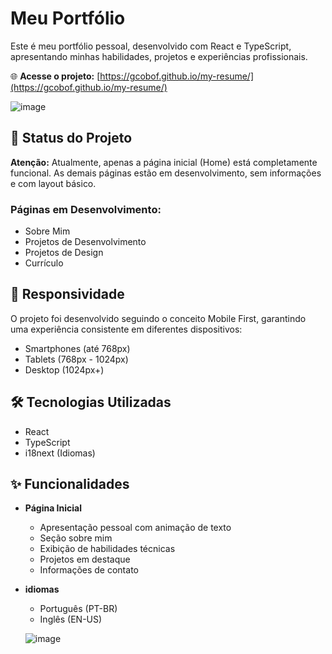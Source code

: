 # Meu Portfólio

Este é meu portfólio pessoal, desenvolvido com React e TypeScript, apresentando minhas habilidades, projetos e experiências profissionais.

🌐 **Acesse o projeto:** [https://gcobof.github.io/my-resume/](https://gcobof.github.io/my-resume/)

![image](https://github.com/user-attachments/assets/72784e3b-241c-45ca-8e79-0d0c38942278)

## 🚧 Status do Projeto

**Atenção:** Atualmente, apenas a página inicial (Home) está completamente funcional. As demais páginas estão em desenvolvimento, sem informações e com layout básico.

### Páginas em Desenvolvimento:
- Sobre Mim 
- Projetos de Desenvolvimento
- Projetos de Design
- Currículo


## 📱 Responsividade

O projeto foi desenvolvido seguindo o conceito Mobile First, garantindo uma experiência consistente em diferentes dispositivos:
- Smartphones (até 768px)
- Tablets (768px - 1024px)
- Desktop (1024px+)
  

## 🛠 Tecnologias Utilizadas

- React
- TypeScript
- i18next (Idiomas)

## ✨ Funcionalidades

- **Página Inicial**
  - Apresentação pessoal com animação de texto
  - Seção sobre mim
  - Exibição de habilidades técnicas
  - Projetos em destaque
  - Informações de contato

- **idiomas**
  - Português (PT-BR)
  - Inglês (EN-US)
 
  ![image](https://github.com/user-attachments/assets/fa0cec57-9e43-46a6-8c09-38d818892088)
